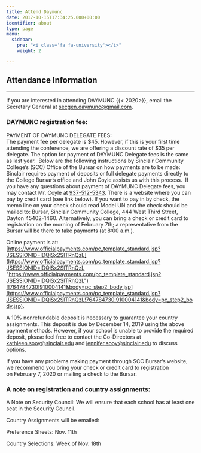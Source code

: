 ```yaml
---
title: Attend Daymunc
date: 2017-10-15T17:34:25.000+00:00
identifier: about
type: page
menu:
  sidebar:
    pre: "<i class='fa fa-university'></i>"
    weight: 2

---
```

## Attendance Information

***

If you are interested in attending DAYMUNC {{< 2020>}}, email the Secretary General at secgen.daymunc@gmail.com.

### DAYMUNC registration fee:

PAYMENT OF DAYMUNC DELEGATE FEES:  
The payment fee per delegate is $45. However, if this is your first time attending the conference, we are offering a discount rate of $35 per delegate. The option for payment of DAYMUNC Delegate fees is the same as last year.  Below are the following instructions by Sinclair Community College’s (SCC) Office of the Bursar on how payments are to be made:  
Sinclair requires payment of deposits or full delegate payments directly to the College Bursar’s office and John Coyle assists us with this process.  If you have any questions about payment of DAYMUNC Delegate fees, you may contact Mr. Coyle at [937-512-5343](tel:937-512-5343). There is a website where you can pay by credit card (see link below). If you want to pay in by check, the memo line on your check should read Model UN and the check should be mailed to: Bursar, Sinclair Community College, 444 West Third Street, Dayton 45402-1460. Alternatively, you can bring a check or credit card to registration on the morning of February 7th; a representative from the Bursar will be there to take payments (at 8:00 a.m.).

Online payment is at:  
[https://www.officialpayments.com/pc_template_standard.jsp?JSESSIONID=lDQlSx2SlTRnQzL](https://www.officialpayments.com/pc_template_standard.jsp?JSESSIONID=lDQlSx2SlTRnQzL "https://www.officialpayments.com/pc_template_standard.jsp?JSESSIONID=lDQlSx2SlTRnQzL")[!764784730!910004141&body=pc_step2_body.jsp](https://www.officialpayments.com/pc_template_standard.jsp?JSESSIONID=lDQlSx2SlTRnQzL!764784730!910004141&body=pc_step2_body.jsp).

A 10% nonrefundable deposit is necessary to guarantee your country assignments. This deposit is due by December 14, 2019 using the above payment methods. However, if your school is unable to provide the required deposit, please feel free to contact the Co-Directors at kathleen.sooy@sinclair.edu and jennifer.sooy@sinclair.edu to discuss options. 

If you have any problems making payment through SCC Bursar’s website, we recommend you bring your check or credit card to registration on February 7, 2020 or mailing a check to the Bursar.

### A note on registration and country assignments:

A Note on Security Council: We will ensure that each school has at least one seat in the Security Council.

Country Assignments will be emailed:

Preference Sheets: Nov. 11th

Country Selections: Week of Nov. 18th